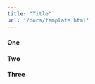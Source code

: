 ```yaml
---
title: "Title"
url: '/docs/template.html'
---
```

<div class="col-md-10 main">
 <div class="row">
  <p>
  </p>
  <a name="one">
  </a>
  <h4>
   One
  </h4>
  <p>
  </p>
  <a name="two">
  </a>
  <h4>
   Two
  </h4>
  <p>
  </p>
  <a name="three">
  </a>
  <h4>
   Three
  </h4>
  <p>
  </p>
 </div>
 <br/>
 <br/>
</div>


